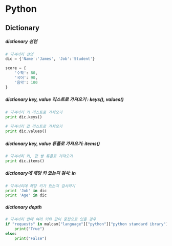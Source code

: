 # Python

## Dictionary

##### dictionary 선언

``` python
# 딕셔너리 선언
dic = {'Name':'James', 'Job':'Student'}

score = {
    '수학': 80,
    '국어': 90,
    '음악': 100
}
```

##### dictionary key, value 리스트로 가져오기 : keys(), values()

```python
# 딕셔너리 키 리스트로 가져오기
print dic.keys()
 
# 딕셔너리 값 리스트로 가져오기
print dic.values()

```

##### dictionary key, value 튜플로 가져오기: items()

```python
# 딕셔너리 키, 값 쌍 튜플로 가져오기
print dic.items()
```



##### dictionary에 해당 키 있는지 검사: in

```python
# 딕셔너리에 해당 키가 있는지 검사하기
print 'Job' in dic
print 'Age' in dic
```



##### dictionary depth

```python
# 딕셔너리 안에 여러 키와 값이 중첩으로 있을 경우
if "requests" in mulcam["language"]["python"]["python standard ibrary"]:
    print("True")
else:
    print("False")
```